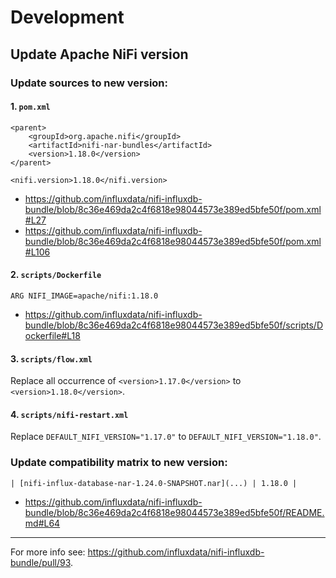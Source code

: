 # Development

## Update Apache NiFi version

### Update sources to new version:

#### 1. `pom.xml`

    <parent>
        <groupId>org.apache.nifi</groupId>
        <artifactId>nifi-nar-bundles</artifactId>
        <version>1.18.0</version>
    </parent>

    <nifi.version>1.18.0</nifi.version>

- https://github.com/influxdata/nifi-influxdb-bundle/blob/8c36e469da2c4f6818e98044573e389ed5bfe50f/pom.xml#L27
- https://github.com/influxdata/nifi-influxdb-bundle/blob/8c36e469da2c4f6818e98044573e389ed5bfe50f/pom.xml#L106

#### 2. `scripts/Dockerfile`

    ARG NIFI_IMAGE=apache/nifi:1.18.0

- https://github.com/influxdata/nifi-influxdb-bundle/blob/8c36e469da2c4f6818e98044573e389ed5bfe50f/scripts/Dockerfile#L18

#### 3. `scripts/flow.xml`

Replace all occurrence of `<version>1.17.0</version>` to `<version>1.18.0</version>`.

#### 4. `scripts/nifi-restart.xml`

Replace `DEFAULT_NIFI_VERSION="1.17.0"` to `DEFAULT_NIFI_VERSION="1.18.0"`.

### Update compatibility matrix to new version:

    | [nifi-influx-database-nar-1.24.0-SNAPSHOT.nar](...) | 1.18.0 |

- https://github.com/influxdata/nifi-influxdb-bundle/blob/8c36e469da2c4f6818e98044573e389ed5bfe50f/README.md#L64

----
For more info see: https://github.com/influxdata/nifi-influxdb-bundle/pull/93.


